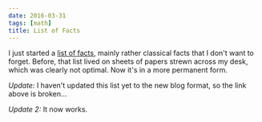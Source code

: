 ```yaml
---
date: 2016-03-31
tags: [math]
title: List of Facts
---
```


I just started a [list of facts](/misc/facts), mainly rather classical facts that I don't want to forget. Before, that list lived on sheets of papers strewn across my desk, which was clearly not optimal. Now it's in a more permanent form.

_Update:_ I haven't updated this list yet to the new blog format, so the link above is broken...

_Update 2:_ It now works.
